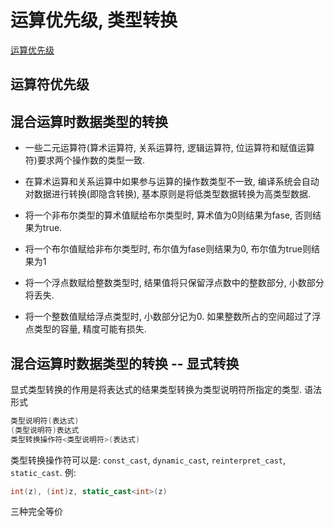 # 运算优先级, 类型转换

[运算优先级](https://www.xuetangx.com/learn/THU08091000247/THU08091000247/10322314/video/17397668)

## 运算符优先级

## 混合运算时数据类型的转换

+ 一些二元运算符(算术运算符, 关系运算符, 逻辑运算符, 位运算符和赋值运算符)要求两个操作数的类型一致.
+ 在算术运算和关系运算中如果参与运算的操作数类型不一致, 编译系统会自动对数据进行转换(即隐含转换),
基本原则是将低类型数据转换为高类型数据.

+ 将一个非布尔类型的算术值赋给布尔类型时, 算术值为0则结果为fase, 否则结果为true.
+ 将一个布尔值赋给非布尔类型时, 布尔值为fase则结果为0, 布尔值为true则结果为1
+ 将一个浮点数赋给整数类型时, 结果值将只保留浮点数中的整数部分, 小数部分将丢失.

+ 将一个整数值赋给浮点类型时, 小数部分记为0.
如果整数所占的空间超过了浮点类型的容量, 精度可能有损失.

## 混合运算时数据类型的转换 -- 显式转换

显式类型转换的作用是将表达式的结果类型转换为类型说明符所指定的类型.
语法形式

```cpp
类型说明符(表达式)
(类型说明符)表达式
类型转换操作符<类型说明符>(表达式)
```

类型转换操作符可以是:
`const_cast`, `dynamic_cast`, `reinterpret_cast`, `static_cast`.
例:

```cpp
int(z), (int)z, static_cast<int>(z)
```

三种完全等价
